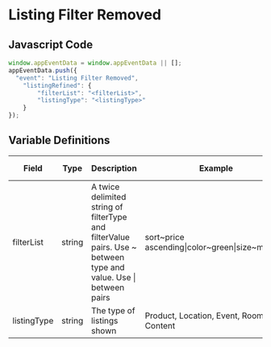 # Listing Filter Removed

### 

## Javascript Code
```js
window.appEventData = window.appEventData || [];
appEventData.push({
  "event": "Listing Filter Removed",
    "listingRefined": {
        "filterList": "<filterList>",
        "listingType": "<listingType>"
    }
});
```

## Variable Definitions

|Field|Type|Description|Example|Pattern|Min Length|Max Length|Minimum|Maximum|Multiple Of|
| --- | --- | --- | --- | --- | --- | --- | --- | --- | --- |
|filterList|string|A twice delimited string of filterType and filterValue pairs.  Use \~ between type and value.  Use \| between pairs|sort\~price ascending\|color\~green\|size\~medium|||||||
|listingType|string|The type of listings shown|Product, Location, Event, Room, Content|||||||




